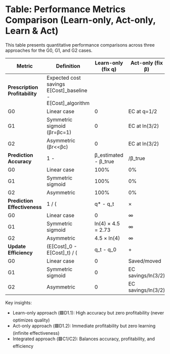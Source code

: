 # Table: Performance Metrics Comparison (Learn-only, Act-only, Learn & Act)

This table presents quantitative performance comparisons across three approaches for the G0, G1, and G2 cases.

| Metric | Definition | Learn-only (fix q) | Act-only (fix β) | Learn & Act |
|--------|------------|-------------------|------------------|-------------|
| **Prescription Profitability** | Expected cost savings E[Cost]_baseline - E[Cost]_algorithm | | | |
| G0 | Linear case | 0 | EC at q=1/2 | EC at q=1/2 |
| G1 | Symmetric sigmoid (βr=βc=1) | 0 | EC at ln(3/2) | EC at ln(3/2) |
| G2 | Asymmetric (βr<<βc) | 0 | EC at ln(3/2) | EC at ln(4) |
| **Prediction Accuracy** | 1 - |β_estimated - β_true|/β_true | | | |
| G0 | Linear case | 100% | 0% | 100% |
| G1 | Symmetric sigmoid | 100% | 0% | 100% |
| G2 | Asymmetric | 100% | 0% | 50% |
| **Prediction Effectiveness** | 1 / (|q* - q_t| × |β_t - β_0|) | | | |
| G0 | Linear case | 0 | ∞ | ∞ |
| G1 | Symmetric sigmoid | ln(4) × 4.5 = 2.73 | ∞ | ∞ |
| G2 | Asymmetric | 4.5 × ln(4) | ∞ | ∞ |
| **Update Efficiency** | (E[Cost]_0 - E[Cost]_t) / (|q_t - q_0| + |β_t - β_0|) | | | |
| G0 | Linear case | 0 | Saved/moved | Saved/moved |
| G1 | Symmetric sigmoid | 0 | EC savings/ln(3/2) | EC savings/(ln(3/2)+4) |
| G2 | Asymmetric | 0 | EC savings/ln(3/2) | EC savings/(ln(4)+1) |

Key insights:
- Learn-only approach (🟩D1.1): High accuracy but zero profitability (never optimizes quality)
- Act-only approach (🟩D1.2): Immediate profitability but zero learning (infinite effectiveness)
- Integrated approach (🟥C1/C2): Balances accuracy, profitability, and efficiency